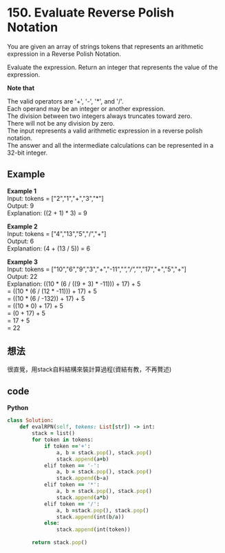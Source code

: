 # 150. Evaluate Reverse Polish Notation
You are given an array of strings tokens that represents an arithmetic expression in a Reverse Polish Notation.  

Evaluate the expression. Return an integer that represents the value of the expression.  

**Note that**  

The valid operators are '+', '-', '*', and '/'.  
Each operand may be an integer or another expression.  
The division between two integers always truncates toward zero.  
There will not be any division by zero.  
The input represents a valid arithmetic expression in a reverse polish notation.  
The answer and all the intermediate calculations can be represented in a 32-bit integer.  
 
## Example
**Example 1**   
Input: tokens = ["2","1","+","3","*"]  
Output: 9  
Explanation: ((2 + 1) * 3) = 9  

**Example 2**  
Input: tokens = ["4","13","5","/","+"]  
Output: 6  
Explanation: (4 + (13 / 5)) = 6  

**Example 3**  
Input: tokens = ["10","6","9","3","+","-11","*","/","*","17","+","5","+"]  
Output: 22  
Explanation: ((10 * (6 / ((9 + 3) * -11))) + 17) + 5  
= ((10 * (6 / (12 * -11))) + 17) + 5  
= ((10 * (6 / -132)) + 17) + 5  
= ((10 * 0) + 17) + 5  
= (0 + 17) + 5  
= 17 + 5  
= 22  

## 想法
很直覺，用stack自料結構來裝計算過程(資結有教，不再贅述)  

## code
**Python**
```ruby
class Solution:
    def evalRPN(self, tokens: List[str]) -> int:
        stack = list()
        for token in tokens:
            if token =='+':
                a, b = stack.pop(), stack.pop()
                stack.append(a+b)
            elif token == '-':
                a, b = stack.pop(), stack.pop()
                stack.append(b-a)
            elif token == '*':
                a, b = stack.pop(), stack.pop()
                stack.append(a*b)
            elif token == '/':
                a, b =stack.pop(), stack.pop()
                stack.append(int(b/a))
            else:
                stack.append(int(token))
        
        return stack.pop()
```
